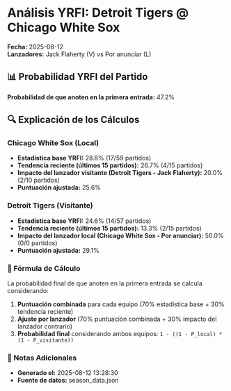 # Análisis YRFI: Detroit Tigers @ Chicago White Sox

**Fecha:** 2025-08-12  
**Lanzadores:** Jack Flaherty (V) vs Por anunciar (L)

## 📊 Probabilidad YRFI del Partido

**Probabilidad de que anoten en la primera entrada:** 47.2%

## 🔍 Explicación de los Cálculos

### Chicago White Sox (Local)
- **Estadística base YRFI:** 28.8% (17/59 partidos)
- **Tendencia reciente (últimos 15 partidos):** 26.7% (4/15 partidos)
- **Impacto del lanzador visitante (Detroit Tigers - Jack Flaherty):** 20.0% (2/10 partidos)
- **Puntuación ajustada:** 25.6%

### Detroit Tigers (Visitante)
- **Estadística base YRFI:** 24.6% (14/57 partidos)
- **Tendencia reciente (últimos 15 partidos):** 13.3% (2/15 partidos)
- **Impacto del lanzador local (Chicago White Sox - Por anunciar):** 50.0% (0/0 partidos)
- **Puntuación ajustada:** 29.1%

### 📝 Fórmula de Cálculo

La probabilidad final de que anoten en la primera entrada se calcula considerando:
1. **Puntuación combinada** para cada equipo (70% estadística base + 30% tendencia reciente)
2. **Ajuste por lanzador** (70% puntuación combinada + 30% impacto del lanzador contrario)
3. **Probabilidad final** considerando ambos equipos: `1 - ((1 - P_local) * (1 - P_visitante))`

### 📌 Notas Adicionales

- **Generado el:** 2025-08-12 13:28:30
- **Fuente de datos:** season_data.json
